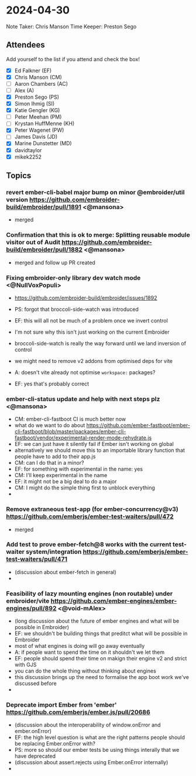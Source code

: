 # 2024-04-30

Note Taker: Chris Manson
Time Keeper: Preston Sego

## Attendees

Add yourself to the list if you attend and check the box!

- [x] Ed Falkner (EF)
- [x] Chris Manson (CM)
- [ ] Aaron Chambers (AC)
- [ ] Alex (A)
- [x] Preston Sego (PS)
- [x] Simon Ihmig (SI)
- [x] Katie Gengler (KG)
- [ ] Peter Meehan (PM)
- [ ] Krystan HuffMenne (KH)
- [x] Peter Wagenet (PW)
- [ ] James Davis (JD)
- [x] Marine Dunstetter (MD)
- [x] davidtaylor
- [x] mikek2252 

## Topics

### revert ember-cli-babel major bump on minor @embroider/util version https://github.com/embroider-build/embroider/pull/1891  <@mansona> 

- merged 

### Confirmation that this is ok to merge: Splitting reusable module visitor out of Audit https://github.com/embroider-build/embroider/pull/1882 <@mansona>

- merged and follow up PR created

### Fixing embroider-only library dev watch mode <@NullVoxPopuli>

- https://github.com/embroider-build/embroider/issues/1892

- PS: forgot that broccoli-side-watch was introduced
- EF: this will all not be much of a problem once we invert control
- I'm not sure why this isn't just working on the current Embroider
- broccoli-side-watch is really the way forward until we land inversion of control
- we might need to remove v2 addons from optimised deps for vite
- A: doesn't vite already not optimise `workspace:` packages?
- EF: yes that's probably correct


### ember-cli-status update and help with next steps plz <@mansona>

- CM: ember-cli-fastboot CI is much better now
- what do we want to do about https://github.com/ember-fastboot/ember-cli-fastboot/blob/master/packages/ember-cli-fastboot/vendor/experimental-render-mode-rehydrate.js
- EF: we can just have it silently fail if Ember isn't working on global
- alternatively we should move this to an importable library function that people have to add to their app.js
- CM: can I do that in a minor? 
- EF: for something with experimental in the name: yes
- CM: I'll keep experimental in the name
- EF: it might not be a big deal to do a major
- CM: I might do the simple thing first to unblock everything
- 

### Remove extraneous test-app (for ember-concurrency@v3) https://github.com/emberjs/ember-test-waiters/pull/472

- merged

### Add test to prove ember-fetch@8 works with the current test-waiter system/integration https://github.com/emberjs/ember-test-waiters/pull/471

- (discussion about ember-fetch in general)
- 

### Feasibility of lazy mounting engines (non routable) under embroider/vite https://github.com/ember-engines/ember-engines/pull/892 <@void-mAlex>

- (long discussion about the future of ember engines and what will be possible in Embroider)
- EF: we shouldn't be building things that preditct what will be possible in Embroider
- most of what engines is doing will go away eventually
- A: if people want to spend the time on it shouldn't we let them
- EF: people should spend their time on makign their engine v2 and strict with GJS
- you can do the whole thing without thinking about engines
- this discussion brings up the need to formalise the app boot work we've discussed before
- 

### Deprecate import Ember from 'ember' https://github.com/emberjs/ember.js/pull/20686

- (discussion about the interoperability of window.onError and ember.onError)
- EF: the high level question is what are the right patterns people should be replacing Ember.onError with?
- PS: more so should our ember tests be using things interally that we have deprecated
- (discussion about assert.rejects using Ember.onError internally)
- 


